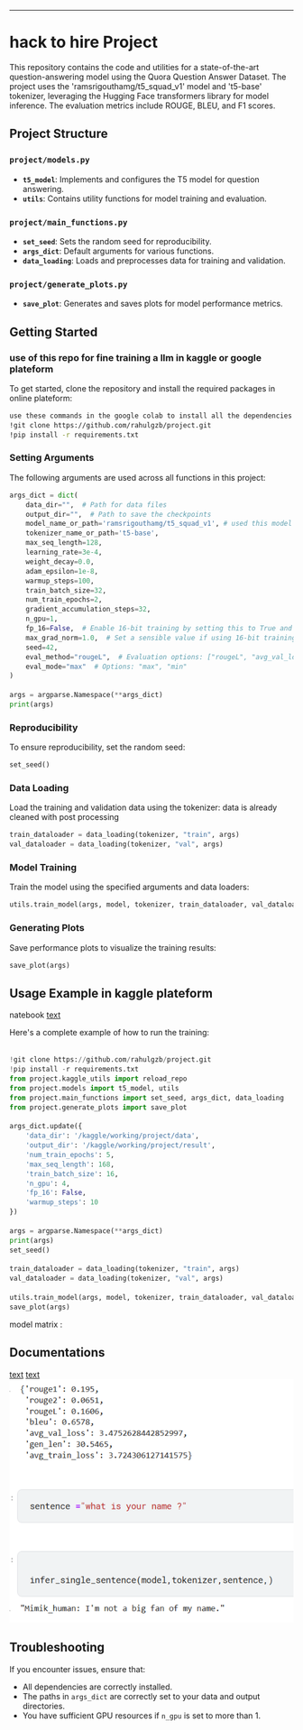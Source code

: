 
---

# hack to hire Project

This repository contains the code and utilities for a state-of-the-art question-answering model using the Quora Question Answer Dataset. The project uses the 'ramsrigouthamg/t5_squad_v1' model and 't5-base' tokenizer, leveraging the Hugging Face transformers library for model inference. The evaluation metrics include ROUGE, BLEU, and F1 scores.

## Project Structure

### `project/models.py`
- **`t5_model`**: Implements and configures the T5 model for question answering.
- **`utils`**: Contains utility functions for model training and evaluation.

### `project/main_functions.py`
- **`set_seed`**: Sets the random seed for reproducibility.
- **`args_dict`**: Default arguments for various functions.
- **`data_loading`**: Loads and preprocesses data for training and validation.

### `project/generate_plots.py`
- **`save_plot`**: Generates and saves plots for model performance metrics.

## Getting Started

### use of this repo for fine training a llm  in kaggle or google plateform 

To get started, clone the repository and install the required packages in online plateform:

```bash
use these commands in the google colab to install all the dependencies
!git clone https://github.com/rahulgzb/project.git
!pip install -r requirements.txt
```

### Setting Arguments

The following arguments are used across all functions in this project:

```python
args_dict = dict(
    data_dir="",  # Path for data files
    output_dir="",  # Path to save the checkpoints
    model_name_or_path='ramsrigouthamg/t5_squad_v1', # used this model for finetuning the further for traning this model already trained for quora data pair data set 
    tokenizer_name_or_path='t5-base',
    max_seq_length=128,
    learning_rate=3e-4,
    weight_decay=0.0,
    adam_epsilon=1e-8,
    warmup_steps=100,    
    train_batch_size=32,
    num_train_epochs=2,
    gradient_accumulation_steps=32,
    n_gpu=1,
    fp_16=False,  # Enable 16-bit training by setting this to True and installing apex
    max_grad_norm=1.0,  # Set a sensible value if using 16-bit training, 0.5 is a good default
    seed=42,
    eval_method="rougeL",  # Evaluation options: ["rougeL", "avg_val_loss", "bleu"]
    eval_mode="max"  # Options: "max", "min"
)

args = argparse.Namespace(**args_dict)
print(args)
```

### Reproducibility

To ensure reproducibility, set the random seed:

```python
set_seed()
```

### Data Loading

Load the training and validation data using the tokenizer: 
data is already cleaned with post processing 

```python
train_dataloader = data_loading(tokenizer, "train", args)
val_dataloader = data_loading(tokenizer, "val", args)
```

### Model Training

Train the model using the specified arguments and data loaders:

```python
utils.train_model(args, model, tokenizer, train_dataloader, val_dataloader)
```

### Generating Plots

Save performance plots to visualize the training results:

```python
save_plot(args)
```

## Usage Example in kaggle plateform
natebook [text](kaggle_notebook/sample-uses-of-repo.ipynb)

Here's a complete example of how to run the training:


```python

!git clone https://github.com/rahulgzb/project.git
!pip install -r requirements.txt
from project.kaggle_utils import reload_repo
from project.models import t5_model, utils
from project.main_functions import set_seed, args_dict, data_loading
from project.generate_plots import save_plot

args_dict.update({
    'data_dir': '/kaggle/working/project/data',
    'output_dir': '/kaggle/working/project/result',
    'num_train_epochs': 5,
    'max_seq_length': 168,
    'train_batch_size': 16,
    'n_gpu': 4,
    'fp_16': False,
    'warmup_steps': 10
})

args = argparse.Namespace(**args_dict)
print(args)
set_seed()

train_dataloader = data_loading(tokenizer, "train", args)
val_dataloader = data_loading(tokenizer, "val", args)

utils.train_model(args, model, tokenizer, train_dataloader, val_dataloader)
save_plot(args)
```
model matrix :
## Documentations 
[text](hack_to_hire_project/Documentation/Summary_report.docx) [text](hack_to_hire_project/Documentation/presentation.pptx)
![alt text](Documentation/image.png)
## Troubleshooting

If you encounter issues, ensure that:
- All dependencies are correctly installed.
- The paths in `args_dict` are correctly set to your data and output directories.
- You have sufficient GPU resources if `n_gpu` is set to more than 1.
